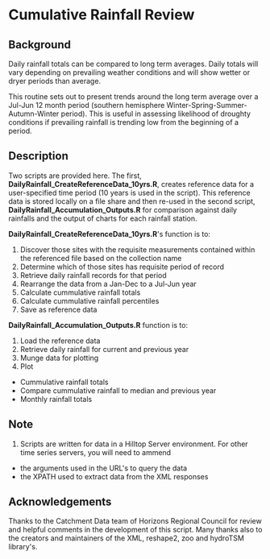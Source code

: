 Cumulative Rainfall Review
==========================
Background
----------
Daily rainfall totals can be compared to long term averages. Daily totals will vary depending on prevailing weather conditions and will show wetter or dryer periods than average.

This routine sets out to present trends around the long term average over a Jul-Jun 12 month period (southern hemisphere Winter-Spring-Summer-Autumn-Winter period). This is useful in assessing likelihood of droughty conditions if prevailing rainfall is trending low from the beginning of a period.

Description
-----------
Two scripts are provided here. The first, **DailyRainfall_CreateReferenceData_10yrs.R**, creates reference data for a user-specified time period (10 years is used in the script). This reference data is stored locally on a file share and then re-used in the second script, **DailyRainfall_Accumulation_Outputs.R** for comparison against daily rainfalls and the output of charts for each rainfall station.

**DailyRainfall_CreateReferenceData_10yrs.R**'s function is to:
1. Discover those sites with the requisite measurements contained within the referenced file based on the collection name
2. Determine which of those sites has requisite period of record
3. Retrieve daily rainfall records for that period
4. Rearrange the data from a Jan-Dec to a Jul-Jun year
5. Calculate cummulative rainfall totals
6. Calculate cummulative rainfall percentiles
7. Save as reference data

**DailyRainfall_Accumulation_Outputs.R** function is to:
1. Load the reference data
2. Retrieve daily rainfall for current and previous year
3. Munge data for plotting
4. Plot
  * Cummulative rainfall totals
  * Compare cummulative rainfall to median and previous year
  * Monthly rainfall totals

Note
-----
1. Scripts are written for data in a Hilltop Server environment. For other time series servers, you will need to ammend
  * the arguments used in the URL's to query the data
  * the XPATH used to extract data from the XML responses

Acknowledgements
----------------
Thanks to the Catchment Data team of Horizons Regional Council for review and helpful comments in the development of this script. Many thanks also to the creators and maintainers of the XML, reshape2, zoo and hydroTSM library's.
